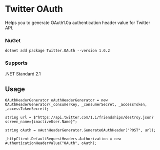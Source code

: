 # **Twitter OAuth**

Helps you to generate OAuth1.0a authentication header value for Twitter API.



### NuGet
``` 
dotnet add package Twitter.OAuth --version 1.0.2
```

### Supports
.NET Standard 2.1

## Usage
``` 
OAuthHeaderGenerator oAuthHeaderGenerator = new OAuthHeaderGenerator(_consumerKey, _consumerSecret, _accessToken, _accessTokenSecret);

string url = $"https://api.twitter.com/1.1/friendships/destroy.json?screen_name={inactiveUser.Name}";

string oAuth = oAuthHeaderGenerator.GenerateOAuthHeader("POST", url);

_httpClient.DefaultRequestHeaders.Authorization = new AuthenticationHeaderValue("OAuth", oAuth);

```



